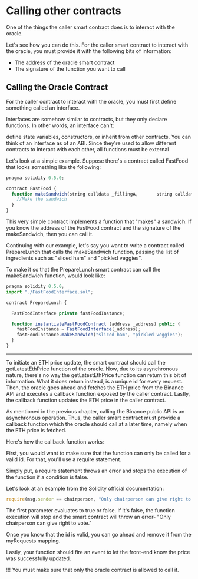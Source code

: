 # Calling other contracts
One of the things the caller smart contract does is to interact with the oracle. 

Let's see how you can do this.
For the caller smart contract to interact with the oracle, you must provide it with the following bits of information:
 - The address of the oracle smart contract
 - The signature of the function you want to call

## Calling the Oracle Contract

For the caller contract to interact with the oracle, you must first define something called an interface.

Interfaces are somehow similar to contracts, but they only declare functions. In other words, an interface can't:

define state variables,
constructors,
or inherit from other contracts.
You can think of an interface as of an ABI. Since they're used to allow different contracts to interact with each other, all functions must be external

Let's look at a simple example. Suppose there's a contract called FastFood that looks something like the following:

```js
pragma solidity 0.5.0;

contract FastFood {
  function makeSandwich(string calldata _fillingA, 		 string calldata _fillingB) external {
    //Make the sandwich
  }
}
```
This very simple contract implements a function that "makes" a sandwich. If you know the address of the FastFood contract and the signature of the makeSandwich, then you can call it.

Continuing with our example, let's say you want to write a contract called PrepareLunch that calls the makeSandwich function, passing the list of ingredients such as "sliced ham" and "pickled veggies". 

To make it so that the PrepareLunch smart contract can call the makeSandwich function, would look like:

```js
pragma solidity 0.5.0;
import "./FastFoodInterface.sol";

contract PrepareLunch {

  FastFoodInterface private fastFoodInstance;

  function instantiateFastFoodContract (address _address) public {
    fastFoodInstance = FastFoodInterface(_address);
    fastFoodInstance.makeSandwich("sliced ham", "pickled veggies");
  }
}
```
------------

To initiate an ETH price update, the smart contract should call the getLatestEthPrice function of the oracle. Now, due to its asynchronous nature, there's no way the getLatestEthPrice function can return this bit of information. What it does return instead, is a unique id for every request. Then, the oracle goes ahead and fetches the ETH price from the Binance API and executes a callback function exposed by the caller contract. Lastly, the callback function updates the ETH price in the caller contract.

As mentioned in the previous chapter, calling the Binance public API is an asynchronous operation. Thus, the caller smart contract must provide a callback function which the oracle should call at a later time, namely when the ETH price is fetched.

Here's how the callback function works:

First, you would want to make sure that the function can only be called for a valid id. For that, you'll use a require statement.

Simply put, a require statement throws an error and stops the execution of the function if a condition is false.

Let's look at an example from the Solidity official documentation:
```js
require(msg.sender == chairperson, "Only chairperson can give right to vote.");
```
The first parameter evaluates to true or false. If it's false, the function execution will stop and the smart contract will throw an error- "Only chairperson can give right to vote."

Once you know that the id is valid, you can go ahead and remove it from the myRequests mapping.

Lastly, your function should fire an event to let the front-end know the price was successfully updated.

!!! You must make sure that only the oracle contract is allowed to call it.


